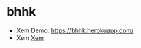 # bhhk
- Xem Demo: https://bhhk.herokuapp.com/
- Xem [Xem](https://view.officeapps.live.com/op/embed.aspx?src=https://github.com/lvoddat95/bhhk/blob/master/CHANGE.xlsx)
